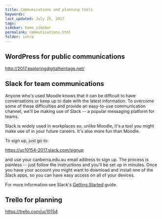 ```yaml
---
title: Communications and planning tools
keywords: 
last_updated: July 25, 2017
tags:
sidebar: home_sidebar
permalink: communications.html
folder: intro
---
```


## WordPress for public communications

<http://2017.exploringdigitalheritage.net/>

## Slack for team communications

Anyone who's used Moodle knows that it can be difficult to have conversations or keep up to date with the latest information. To overcome some of these difficulties and provide an easy-to-use communication channel, we'll be making use of Slack -- a popular messaging platform for teams.

Slack is widely used in workplaces so, unlike Moodle, it's a tool you might make use of in your future careers. It's also more fun than Moodle.

To sign up, just go to:

<https://uc10154-2017.slack.com/signup>

and use your canberra.edu.au email address to sign up. The process is painless -- just follow the instructions and you'll be set up in minutes. Once you have your account you might want to download and install one of the Slack apps, so you can have easy access on all of your devices.

For more information see Slack's [Getting Started](https://get.slack.help/hc/en-us/articles/218080037-Getting-started-for-new-users) guide.

## Trello for planning

<https://trello.com/uc10154>